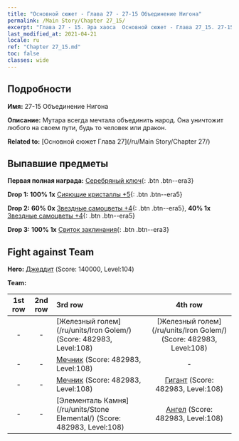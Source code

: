 ```yaml
---
title: "Основной сюжет - Глава 27 - 27-15 Объединение Нигона"
permalink: /Main Story/Chapter 27_15/
excerpt: "Глава 27 - 15. Эра хаоса  Основной сюжет - Глава 27_15. 27-15 Объединение Нигона"
last_modified_at: 2021-04-21
locale: ru
ref: "Chapter 27_15.md"
toc: false
classes: wide
---
```


## Подробности

 **Имя:** 27-15 Объединение Нигона

 **Описание:** Мутара всегда мечтала объединить народ. Она уничтожит любого на своем пути, будь то человек или дракон.

 **Related to:** [Основной сюжет Глава 27](/ru/Main Story/Chapter 27/)

## Выпавшие предметы

 **Первая полная награда:** [Серебряный ключ](/ru/Items/con_693/){: .btn .btn--era3}

 **Drop 1:** **100% 1x** [Сияющие кристаллы +5](/ru/Items/mat_101/){: .btn .btn--era5}

 **Drop 2:** **60% 0x** [Звездные самоцветы +4](/ru/Items/mat_93/){: .btn .btn--era5}, **40% 1x** [Звездные самоцветы +4](/ru/Items/mat_93/){: .btn .btn--era5}

 **Drop 3:** **100% 1x** [Свиток заклинания](/ru/Items/con_694/){: .btn .btn--era3}


## Fight against Team
 **Hero:** [Джеддит](/ru/heroes/Jeddite/) (Score: 140000, Level:104)

 **Team:**


  | 1st row | 2nd row | 3rd row | 4th row |
  |:----:|:----:|:----|:----:|
  | - | - | [Железный голем](/ru/units/Iron Golem/) (Score: 482983, Level:108)  | [Железный голем](/ru/units/Iron Golem/) (Score: 482983, Level:108)  |
  | - | - | [Мечник](/ru/units/Swordsman/) (Score: 482983, Level:108)  | - |
  | - | - | [Мечник](/ru/units/Swordsman/) (Score: 482983, Level:108)  | [Гигант](/ru/units/Giant/) (Score: 482983, Level:108)  |
  | - | - | [Элементаль Камня](/ru/units/Stone Elemental/) (Score: 482983, Level:108)  | [Ангел](/ru/units/Angel/) (Score: 482983, Level:108)  |


